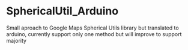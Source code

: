 # SphericalUtil_Arduino
Small aproach to Google Maps Spherical Utils library but translated to arduino, currently support only one method but will improve to support majority
